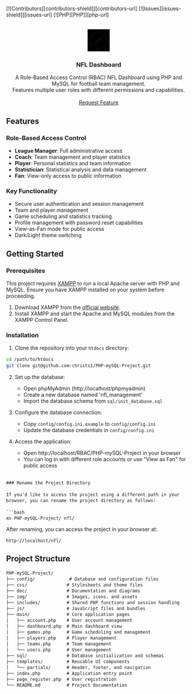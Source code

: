 <a id="readme-top"></a>

[![Contributors][contributors-shield]][contributors-url] [![Issues][issues-shield]][issues-url] [![PHP][PHP]][php-url]

<br />
<div align="center">
<a href="https://github.com/christs1/PHP-mySQL-Project">
  <img src="./img/svg/football-white.svg" alt="Logo" height="60" style="filter: invert(1);">
</a>
  <h3 align="center">NFL Dashboard</h3>

  <p align="center">
    A Role-Based Access Control (RBAC) NFL Dashboard using PHP and MySQL for football team management.
    <br />
    Features multiple user roles with different permissions and capabilities.
    <br />
    <br />
    <a href="https://github.com/christs1/PHP-mySQL-Project/issues/new?labels=enhancement&template=feature-request---.md">Request Feature</a>
  </p>
</div>

## Features

### Role-Based Access Control

- **League Manager**: Full administrative access
- **Coach**: Team management and player statistics
- **Player**: Personal statistics and team information
- **Statistician**: Statistical analysis and data management
- **Fan**: View-only access to public information

### Key Functionality

- Secure user authentication and session management
- Team and player management
- Game scheduling and statistics tracking
- Profile management with password reset capabilities
- View-as-Fan mode for public access
- Dark/Light theme switching

<!-- GETTING STARTED -->

## Getting Started

### Prerequisites

This project requires [XAMPP](https://www.apachefriends.org/index.html) to run a local Apache server with PHP and MySQL. Ensure you have XAMPP installed on your system before proceeding.

1. Download XAMPP from the [official website](https://www.apachefriends.org/index.html).
2. Install XAMPP and start the Apache and MySQL modules from the XAMPP Control Panel.

### Installation

1. Clone the repository into your `htdocs` directory:

```bash
cd /path/to/htdocs
git clone git@github.com:christs1/PHP-mySQL-Project.git
```

2. Set up the database:

   - Open phpMyAdmin (http://localhost/phpmyadmin)
   - Create a new database named 'nfl_management'
   - Import the database schema from `sql/init_database.sql`

3. Configure the database connection:

   - Copy `config/config.ini.example` to `config/config.ini`
   - Update the database credentials in `config/config.ini`

4. Access the application:
   - Open http://localhost/RBAC/PHP-mySQL-Project in your browser
   - You can log in with different role accounts or use "View as Fan" for public access

````

### Rename the Project Directory

If you'd like to access the project using a different path in your browser, you can rename the project directory as follows:

```bash
mv PHP-mySQL-Project/ nfl/
````

After renaming, you can access the project in your browser at:

```
http://localhost/nfl/
```

## Project Structure

```
PHP-mySQL-Project/
├── config/             # Database and configuration files
├── css/               # Stylesheets and theme files
├── doc/               # Documentation and diagrams
├── img/               # Images, icons, and assets
├── includes/          # Shared PHP functions and session handling
├── js/                # JavaScript files and bundles
├── main/              # Core application pages
│   ├── account.php    # User account management
│   ├── dashboard.php  # Main dashboard view
│   ├── games.php      # Game scheduling and management
│   ├── players.php    # Player management
│   ├── teams.php      # Team management
│   └── users.php      # User management
├── sql/               # Database initialization and schemas
├── templates/         # Reusable UI components
│   └── partials/      # Header, footer, and navigation
├── index.php          # Application entry point
├── page_register.php  # User registration
└── README.md          # Project documentation
```
